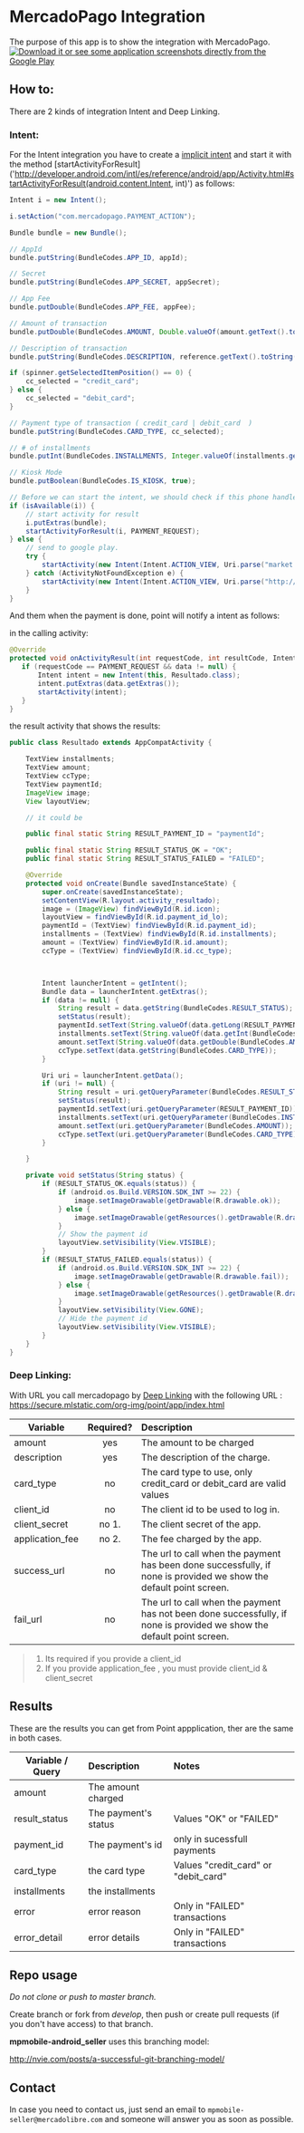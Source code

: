 
# MercadoPago Integration

The purpose of this app is to show the integration with MercadoPago.
[![Download it or see some application screenshots directly from the Google Play](http://developer.android.com/images/brand/en_generic_rgb_wo_60.png "Download it or see some application screenshots directly from the Google Play")](https://play.google.com/store/apps/details?id=com.mercadopago.wallet)

## How to:

There are 2 kinds of integration Intent and Deep Linking.

### Intent:


For the Intent integration you have to create a [implicit intent](http://developer.android.com/intl/es/guide/components/intents-filters.html#ExampleSend) and start it with the method [startActivityForResult]('http://developer.android.com/intl/es/reference/android/app/Activity.html#startActivityForResult(android.content.Intent, int)') as follows:

```java
Intent i = new Intent();

i.setAction("com.mercadopago.PAYMENT_ACTION");

Bundle bundle = new Bundle();

// AppId
bundle.putString(BundleCodes.APP_ID, appId);

// Secret
bundle.putString(BundleCodes.APP_SECRET, appSecret);

// App Fee
bundle.putDouble(BundleCodes.APP_FEE, appFee);

// Amount of transaction
bundle.putDouble(BundleCodes.AMOUNT, Double.valueOf(amount.getText().toString()));

// Description of transaction
bundle.putString(BundleCodes.DESCRIPTION, reference.getText().toString());

if (spinner.getSelectedItemPosition() == 0) {
    cc_selected = "credit_card";
} else {
    cc_selected = "debit_card";
}

// Payment type of transaction ( credit_card | debit_card  )
bundle.putString(BundleCodes.CARD_TYPE, cc_selected);

// # of installments
bundle.putInt(BundleCodes.INSTALLMENTS, Integer.valueOf(installments.getText().toString()));

// Kiosk Mode
bundle.putBoolean(BundleCodes.IS_KIOSK, true);

// Before we can start the intent, we should check if this phone handle the intent?
if (isAvailable(i)) {
    // start activity for result
    i.putExtras(bundle);
    startActivityForResult(i, PAYMENT_REQUEST);
} else {
    // send to google play.
    try {
        startActivity(new Intent(Intent.ACTION_VIEW, Uri.parse("market://details?id=" + getPackageName())));
    } catch (ActivityNotFoundException e) {
        startActivity(new Intent(Intent.ACTION_VIEW, Uri.parse("http://play.google.com/store/apps/details?id=" + getPackageName())));
    }
}
```

And them when the payment is done, point will notify a intent as follows:

in the calling activity:

```java
@Override
protected void onActivityResult(int requestCode, int resultCode, Intent data) {
   if (requestCode == PAYMENT_REQUEST && data != null) {
       Intent intent = new Intent(this, Resultado.class);
       intent.putExtras(data.getExtras());
       startActivity(intent);
   }
}
```

the result activity that shows the results:

```java
public class Resultado extends AppCompatActivity {

    TextView installments;
    TextView amount;
    TextView ccType;
    TextView paymentId;
    ImageView image;
    View layoutView;

    // it could be

    public final static String RESULT_PAYMENT_ID = "paymentId";

    public final static String RESULT_STATUS_OK = "OK";
    public final static String RESULT_STATUS_FAILED = "FAILED";

    @Override
    protected void onCreate(Bundle savedInstanceState) {
        super.onCreate(savedInstanceState);
        setContentView(R.layout.activity_resultado);
        image = (ImageView) findViewById(R.id.icon);
        layoutView = findViewById(R.id.payment_id_lo);
        paymentId = (TextView) findViewById(R.id.payment_id);
        installments = (TextView) findViewById(R.id.installments);
        amount = (TextView) findViewById(R.id.amount);
        ccType = (TextView) findViewById(R.id.cc_type);



        Intent launcherIntent = getIntent();
        Bundle data = launcherIntent.getExtras();
        if (data != null) {
            String result = data.getString(BundleCodes.RESULT_STATUS);
            setStatus(result);
            paymentId.setText(String.valueOf(data.getLong(RESULT_PAYMENT_ID)));
            installments.setText(String.valueOf(data.getInt(BundleCodes.INSTALLMENTS)));
            amount.setText(String.valueOf(data.getDouble(BundleCodes.AMOUNT)));
            ccType.setText(data.getString(BundleCodes.CARD_TYPE));
        }

        Uri uri = launcherIntent.getData();
        if (uri != null) {
            String result = uri.getQueryParameter(BundleCodes.RESULT_STATUS);
            setStatus(result);
            paymentId.setText(uri.getQueryParameter(RESULT_PAYMENT_ID));
            installments.setText(uri.getQueryParameter(BundleCodes.INSTALLMENTS));
            amount.setText(uri.getQueryParameter(BundleCodes.AMOUNT));
            ccType.setText(uri.getQueryParameter(BundleCodes.CARD_TYPE));
        }

    }

    private void setStatus(String status) {
        if (RESULT_STATUS_OK.equals(status)) {
            if (android.os.Build.VERSION.SDK_INT >= 22) {
                image.setImageDrawable(getDrawable(R.drawable.ok));
            } else {
                image.setImageDrawable(getResources().getDrawable(R.drawable.ok));
            }
            // Show the payment id
            layoutView.setVisibility(View.VISIBLE);
        }
        if (RESULT_STATUS_FAILED.equals(status)) {
            if (android.os.Build.VERSION.SDK_INT >= 22) {
                image.setImageDrawable(getDrawable(R.drawable.fail));
            } else {
                image.setImageDrawable(getResources().getDrawable(R.drawable.fail));
            }
            layoutView.setVisibility(View.GONE);
            // Hide the payment id
            layoutView.setVisibility(View.VISIBLE);
        }
    }
}

```
### Deep Linking:

With URL you call mercadopago by [Deep Linking](http://developer.android.com/intl/es/training/app-indexing/deep-linking.html) 
with the following URL :  https://secure.mlstatic.com/org-img/point/app/index.html  

|   Variable    |   Required?   | Description  |
| ------------- |:-------------:| :------------|
| amount        | yes           | The amount to be charged        |
| description   | yes           | The description of the charge.  |
| card_type     | no            | The card type to use, only credit_card or debit_card are valid values |
| client_id     | no            | The client id to be used to log in. |
| client_secret  | no 1.         | The client secret of the app. |
| application_fee | no 2.          | The fee charged by the app. |
| success_url     | no          | The url to call when the payment has been done successfully, if none is provided we show the default point screen.  |
| fail_url     | no          | The url to call when the payment has not been done successfully, if none is provided we show the default point screen. |

> 1. Its required if you provide a client_id
> 2. If you provide application_fee , you must provide client_id & client_secret


## Results

These are the results you can get from Point appplication, ther are the same in both cases.

|  Variable / Query |    Description        |   Notes                                |
| -------------     | :------------         |              :------------             | 
| amount            | The amount charged    |                                        |
| result_status     | The payment's status  | Values "OK"  or "FAILED"               |
| payment_id        | The payment's id      | only in sucessfull payments            |
| card_type         | the card type         | Values "credit_card"  or "debit_card"  |
| installments      | the installments      |                                        |
| error      | error reason      |    Only in "FAILED"  transactions             |
| error_detail      | error details    |     Only in "FAILED"  transactions     |


## Repo usage
*Do not clone or push to master branch.*

Create branch or fork from *develop*, then push or create pull requests (if you don't have access) to that branch.

**mpmobile-android_seller** uses this branching model:

http://nvie.com/posts/a-successful-git-branching-model/

## Contact

In case you need to contact us, just send an email to `mpmobile-seller@mercadolibre.com` and someone will answer you as soon as possible.
